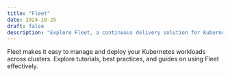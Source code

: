 ```yaml
---
title: "Fleet"
date: 2024-10-25
draft: false
description: "Explore Fleet, a continuous delivery solution for Kubernetes."
---
```


Fleet makes it easy to manage and deploy your Kubernetes workloads across clusters. Explore tutorials, best practices, and guides on using Fleet effectively.
